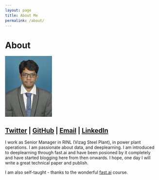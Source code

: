 ```yaml
---
layout: page
title: About Me
permalink: /about/
---
```

# About

<img src="/images/DurgaKumar.JPG" height="200">
<!-- ![]({{site.baseurl}}/images/DurgaKumar.JPG "https://github.com/mldurga/easydl") -->

## [Twitter](https://twitter.com/durgaamma2005) | [GitHub](https://github.com/durgaamma2005) | [Email](durgaamma2005@gmail.com) | [LinkedIn](https://www.linkedin.com/in/durga-kumar-d-0b085922/)

I work as Senior Manager in RINL (Vizag Steel Plant), in power plant operations. I am passionate about data, and deeplearning. I am introduced to deeplearning through fast.ai and have been posioned by it completely and have started blogging here from then onwards. I hope, one day I will write a great technical paper and publish. 

I am also self-taught - thanks to the wonderful [fast.ai](https://course.fast.ai/) course.


